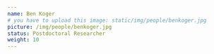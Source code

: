 ```yaml
---
name: Ben Koger
# you have to upload this image: static/img/people/benkoger.jpg
picture: /img/people/benkoger.jpg
status: Postdoctoral Researcher
weight: 10
---
```

